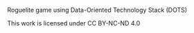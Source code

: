 Roguelite game using Data-Oriented Technology Stack (DOTS)

This work is licensed under CC BY-NC-ND 4.0 
